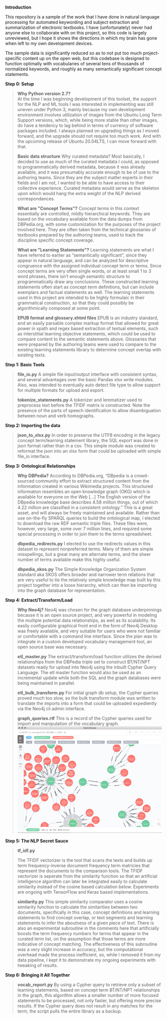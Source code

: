 **Introduction**

This repository is a sample of the work that I have done in natural
language processing for automated keywording and subject extraction and
summarization of electronic textbooks. I have (unfortunately) never had
anyone else to collaborate with on this project, so this code is largely
unreviewed, but I hope it shows the directions in which my brain has
gone when left to my own development devices.

The sample data is significantly reduced so as to not put too much
project-specific content up on the open web, but this codebase is
designed to function optimally with vocabularies of several tens of
thousands of normalized keywords, and roughly as many semantically
significant concept statements.

**Step 0: Setup**
> **Why Python version 2.7?**\
> At the time I was beginning development of this toolset, the support
> for the NLP and ML tools I was interested in implementing was still
> uneven under Python 3, mainly because my own development environment
> involves utilization of images from the Ubuntu Long Term Support
> versions, which, while being more stable than other images, do have a
> tendency to lag behind in terms of currency of software packages
> included. I always planned on upgrading things as I moved forward, and
> the upgrade should not require too much work. And with the upcoming
> release of Ubuntu 20.04LTS, I can move forward with that.
>
> **Basic data structure**
> Why curated metadata?
> Most basically, I decided to use as much of the curated metadata I
> could, as opposed to programmatically derived metadata, because it was
> already available, and it was presumably accurate enough to be of use
> to the authoring teams. Since they are the subject matter experts in
> their fields and I am not, I wanted to be able to have access to their
> collective experience. Curated metadata would serve as the skeleton
> upon which would hang the extra weight of the NLP derived
> correspondances.
>
> **What are "Concept Terms"?**
> Concept terms in this context essentially are controlled, mildly
> hierarchical keywords. They are based on the vocabulary available from
> the data dumps from DBPedia.org, with some customization for the
> purposes of the project involved here. They are often taken from the
> technical glossaries of textbooks prepared by the authoring teams,
> used to track the discipline specific concept coverage.
>
> **What are "Learning Statements"?**
> Learning statements are what I have referred to earlier as
> “semantically significant”, since they appear in natural language, and
> can be analyzed for descriptive congruence with the assigned
> individual concept term or terms. Since concept terms are very often
> single words, or at least small 1 to 3 word phrases, there isn’t
> enough semantic structure to programmatically draw any conclusions.
> These constructed learning statements often start as concept term
> definitions, but can include exemplars and factual statements as well.
> The learning statements used in this project are intended to be highly
> formulaic in their grammatical construction, so that they could
> possibly be algorithmically composed at some point.
>
> **EPUB format and glossary.xhtml files**
> EPUB is an industry standard, and an easily parsable complex markup
> format that allowed for great power in xpath and regex based
> extraction of textual elements, such as interstitial learning
> objective statements, which could be used to compare content to the
> semantic statements above. Glossaries that were prepared by the
> authoring teams were used to compare to the existing learning
> statements library to determine concept overlap with existing texts.

**Step 1: Basic Tools**
> **file\_io.py**
> A simple file input/output interface with consistent syntax, and
> several advantages over the basic Pandas xlsx write modules. Also, was
> intended to eventually auto detect file type to allow support for
> multiple formats for upload and export.
> 
> **tokenize\_statements.py**
> A tokenizer and lemmatizer used to preprocess text before the TFIDF
> matrix is constructed. Note the presence of the parts of speech
> identification to allow disambiguation between noun and verb
> homographs.

**Step 2: Importing the data**
> **json\_to\_xlsx.py**
> In order to preserve the UTF8 encoding in the legacy concept
> term/learning statement library, the SQL export was done in json
> format rather than in a csv. This simple module was created to
> reformat the json into an xlsx form that could be uploaded with simple
> file\_io interface.

**Step 3: Ontological Relationships**
> **Why DBPedia?**
> According to DBPedia.org, “DBpedia is a crowd-sourced community effort
> to extract structured content from the information created in various
> Wikimedia projects. This structured information resembles an open
> knowledge graph (OKG) which is available for everyone on the
> Web \[…\] The English version of the DBpedia knowledge base
> describes 4.58 million things, out of which 4.22 million are
> classified in a consistent ontology.” This is a great asset, and will
> always be freely maintained and available. Rather than use on-the-fly
> SPARQL queries to build the ontological map, I elected to download the
> raw RDF semantic triple files. These files were, however, very large,
> some over 7 million lines, and required some special processing in
> order to join them to the terms spreadsheet.
>
> **dbpedia\_redirects.py**
> I elected to use the redirects values in this dataset to represent
> nonpreferred terms. Many of them are simple misspellings, but a great
> many are alternate terms, and the sheer number of terms available make
> this highly useful.
>
> **dbpedia\_skos.py**
> The Simple Knowledge Organization System standard aka SKOS offers
> broader and narrower term relations that are very useful to tie the
> relatively simple knowledge map built by this project together into a
> loose hierarchy, which can then be importing into the graph database
> for representation.

**Step 4: Extract/Transform/Load**
> **Why Neo4j?**
> Neo4j was chosen for the graph database underpinnings because it is an
> open source project, and very powerful in modeling the multiple
> potential data relationships, as well as its scalability. Its easily
> configurable graphical front end in the form of Neo4j Desktop was
> freely available, and very suitable for users who were not familiar or
> comfortable with a command line interface. Since the plan was to
> integrate in a custom developed vocabulary management tool, an open
> source base was necessary.
>
> **etl\_master.py**
> The extract/transform/load function utilizes the derived relationships
> from the DBPedia triple set to construct BT/NT/NPT datasets ready for
> upload into Neo4j using the inbuilt Cypher Query Language. The etl
> master function would also be used as an incremental update while both
> the SQL and the graph databases were being maintained in parallel.
> 
> **etl\_bulk\_transform.py**
> For initial graph db setup, the Cypher queries proved much too slow,
> so the bulk transform module was written to translate the imports into
> a form that could be uploaded expediently via the Neo4j cli admin
> interface.
> 
> **graph\_queries.rtf**
> This is a record of the Cypher queries used for import and
> manipulation of the vocabulary graph.
![alt text](https://github.com/aronwolf/NLP_demo/blob/master/graph_screen-shot.png?raw=true)

**Step 5: The NLP Secret Sauce**
> **tf\_idf.py**
>
> The TFIDF vectorizer is the tool that scans the texts and builds up
> term frequency-inverse document frequency term matricies that
> represent the documents to the comparison tools. The TFIDF vectorizer is seperate from the similarity function so that an artificial intelligence algorithm can later be integrated easily to calculate similarity instead of the cosine based calculation below. Experiments are ongoing with TensorFlow and Keras based implementations.
> 
> **similarity.py**
> This simple similarity comparator uses a cosine similarity function to
> calculate the similarities between two documents, specifically in this
> case, concept definitions and learning statements to find concept
> overlap, or text segments and learning statements to infer the
> aboutness of a given piece of text. There is also an experimental
> subroutine in the comments here that artificially boosts the term
> frequency numbers for terms that appear in the curated term list, on
> the assumption that those terms are more indicative of concept
> matching. The effectiveness of this subroutine was a very slight
> increase in accuracy, but the computational overhead made the process
> inefficient, so, while I removed it from my data pipeline, I kept it
> to demonstrate my ongoing experiments with tweaking of results.

**Step 6: Bringing it All Together**
> **vocab\_report.py**
> By using a Cypher query to retrieve only a subset of learning
> statements, based on concept term BT/NT/NPT relationships in the
> graph, this algorithm allows a smaller number of more focused statements to be
> processed, not only faster, but offering more precise results. If the
> Cypher query does not result in any matches for the term, the script
> pulls the entire library as a backup.
